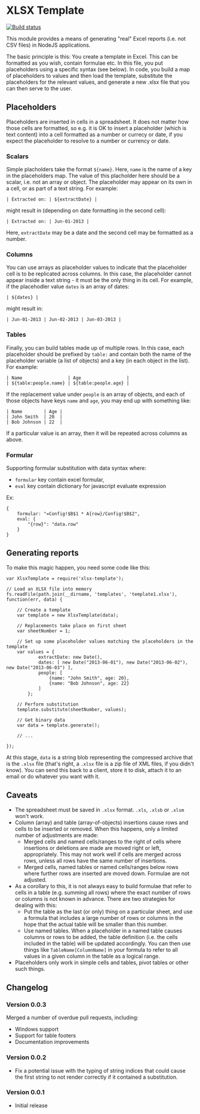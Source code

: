 # XLSX Template

[![Build status](https://api.travis-ci.org/optilude/xlsx-template.png?branch=master)](http://travis-ci.org/optilude/xlsx-template)

This module provides a means of generating "real" Excel reports (i.e. not CSV
files) in NodeJS applications.

The basic principle is this: You create a template in Excel. This can be
formatted as you wish, contain formulae etc. In this file, you put placeholders
using a specific syntax (see below). In code, you build a map of placeholders
to values and then load the template, substitute the placeholders for the
relevant values, and generate a new .xlsx file that you can then serve to the
user.

## Placeholders

Placeholders are inserted in cells in a spreadsheet. It does not matter how
those cells are formatted, so e.g. it is OK to insert a placeholder (which is
text content) into a cell formatted as a number or currecy or date, if you
expect the placeholder to resolve to a number or currency or date.

### Scalars

Simple placholders take the format `${name}`. Here, `name` is the name of a
key in the placeholders map. The value of this placholder here should be a
scalar, i.e. not an array or object. The placeholder may appear on its own in a
cell, or as part of a text string. For example:

    | Extracted on: | ${extractDate} |

might result in (depending on date formatting in the second cell):

    | Extracted on: | Jun-01-2013 |

Here, `extractDate` may be a date and the second cell may be formatted as a
number.

### Columns

You can use arrays as placeholder values to indicate that the placeholder cell
is to be replicated across columns. In this case, the placeholder cannot appear
inside a text string - it must be the only thing in its cell. For example,
if the placehodler value `dates` is an array of dates:

    | ${dates} |

might result in:

    | Jun-01-2013 | Jun-02-2013 | Jun-03-2013 |

### Tables

Finally, you can build tables made up of multiple rows. In this case, each
placeholder should be prefixed by `table:` and contain both the name of the
placeholder variable (a list of objects) and a key (in each object in the list).
For example:

    | Name                 | Age                 |
    | ${table:people.name} | ${table:people.age} |

If the replacement value under `people` is an array of objects, and each of
those objects have keys `name` and `age`, you may end up with something like:

    | Name        | Age |
    | John Smith  | 20  |
    | Bob Johnson | 22  |

If a particular value is an array, then it will be repeated across columns as
above.

### Formular
Supporting formular substitution with data syntax where:

   - `formular` key contain excel formular, 
   - `eval` key contain dictionary for javascript evaluate expression

Ex: 

    {
        formular: "=Config!$B$1 * A{row}/Config!$B$2",
        eval: {
            "{row}": "data.row"
        }   
    }

## Generating reports

To make this magic happen, you need some code like this:

    var XlsxTemplate = require('xlsx-template');

    // Load an XLSX file into memory
    fs.readFile(path.join(__dirname, 'templates', 'template1.xlsx'), function(err, data) {

        // Create a template
        var template = new XlsxTemplate(data);

        // Replacements take place on first sheet
        var sheetNumber = 1;

        // Set up some placeholder values matching the placeholders in the template
        var values = {
                extractDate: new Date(),
                dates: [ new Date("2013-06-01"), new Date("2013-06-02"), new Date("2013-06-03") ],
                people: [
                    {name: "John Smith", age: 20},
                    {name: "Bob Johnson", age: 22}
                ]
            };

        // Perform substitution
        template.substitute(sheetNumber, values);

        // Get binary data
        var data = template.generate();

        // ...

    });

At this stage, `data` is a string blob representing the compressed archive that
is the `.xlsx` file (that's right, a `.xlsx` file is a zip file of XML files,
if you didn't know). You can send this back to a client, store it to disk,
attach it to an email or do whatever you want with it.

## Caveats

* The spreadsheet must be saved in `.xlsx` format. `.xls`, `.xlsb` or `.xlsm`
  won't work.
* Column (array) and table (array-of-objects) insertions cause rows and cells to
  be inserted or removed. When this happens, only a limited number of
  adjustments are made:
    * Merged cells and named cells/ranges to the right of cells where insertions
      or deletions are made are moved right or left, appropriately. This may
      not work well if cells are merged across rows, unless all rows have the
      same number of insertions.
    * Merged cells, named tables or named cells/ranges below rows where further
      rows are inserted are moved down.
  Formulae are not adjusted.
* As a corollary to this, it is not always easy to build formulae that refer
  to cells in a table (e.g. summing all rows) where the exact number of rows
  or columns is not known in advance. There are two strategies for dealing
  with this:
    * Put the table as the last (or only) thing on a particular sheet, and
      use a formula that includes a large number of rows or columns in the
      hope that the actual table will be smaller than this number.
    * Use named tables. When a placeholder in a named table causes columns or
      rows to be added, the table definition (i.e. the cells included in the
      table) will be updated accordingly. You can then use things like
      `TableName[ColumnName]` in your formula to refer to all values in a given
      column in the table as a logical range.
* Placeholders only work in simple cells and tables, pivot tables or
  other such things.

## Changelog

### Version 0.0.3

Merged a number of overdue pull requests, including:

* Windows support
* Support for table footers
* Documentation improvements

### Version 0.0.2

* Fix a potential issue with the typing of string indices that could cause the
  first string to not render correctly if it contained a substitution.

### Version 0.0.1

* Initial release
